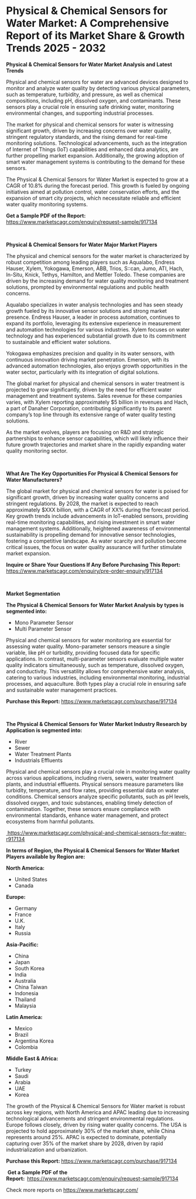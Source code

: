 <p><h1>Physical & Chemical Sensors for Water Market: A Comprehensive Report of its Market Share & Growth Trends 2025 - 2032</h1></p><p><strong>Physical & Chemical Sensors for Water Market Analysis and Latest Trends</strong></p>
<p><p>Physical and chemical sensors for water are advanced devices designed to monitor and analyze water quality by detecting various physical parameters, such as temperature, turbidity, and pressure, as well as chemical compositions, including pH, dissolved oxygen, and contaminants. These sensors play a crucial role in ensuring safe drinking water, monitoring environmental changes, and supporting industrial processes.</p><p>The market for physical and chemical sensors for water is witnessing significant growth, driven by increasing concerns over water quality, stringent regulatory standards, and the rising demand for real-time monitoring solutions. Technological advancements, such as the integration of Internet of Things (IoT) capabilities and enhanced data analytics, are further propelling market expansion. Additionally, the growing adoption of smart water management systems is contributing to the demand for these sensors.</p><p>The Physical & Chemical Sensors for Water Market is expected to grow at a CAGR of 10.8% during the forecast period. This growth is fueled by ongoing initiatives aimed at pollution control, water conservation efforts, and the expansion of smart city projects, which necessitate reliable and efficient water quality monitoring systems.</p></p>
<p><strong>Get a Sample PDF of the Report:&nbsp;</strong> <a href="https://www.marketscagr.com/enquiry/request-sample/917134?utm_campaign=2236&utm_medium=2&utm_source=Github&utm_content=ia&utm_term=12022025&utm_id=physical-chemical-sensors-for-water">https://www.marketscagr.com/enquiry/request-sample/917134</a></p>
<p>&nbsp;</p>
<p><strong>Physical & Chemical Sensors for Water Major Market Players</strong></p>
<p><p>The physical and chemical sensors for the water market is characterized by robust competition among leading players such as Aqualabo, Endress Hauser, Xylem, Yokogawa, Emerson, ABB, Trios, S::can, Jumo, ATI, Hach, In-Situ, Knick, Tethys, Hamilton, and Mettler Toledo. These companies are driven by the increasing demand for water quality monitoring and treatment solutions, prompted by environmental regulations and public health concerns.</p><p>Aqualabo specializes in water analysis technologies and has seen steady growth fueled by its innovative sensor solutions and strong market presence. Endress Hauser, a leader in process automation, continues to expand its portfolio, leveraging its extensive experience in measurement and automation technologies for various industries. Xylem focuses on water technology and has experienced substantial growth due to its commitment to sustainable and efficient water solutions.</p><p>Yokogawa emphasizes precision and quality in its water sensors, with continuous innovation driving market penetration. Emerson, with its advanced automation technologies, also enjoys growth opportunities in the water sector, particularly with its integration of digital solutions.</p><p>The global market for physical and chemical sensors in water treatment is projected to grow significantly, driven by the need for efficient water management and treatment systems. Sales revenue for these companies varies, with Xylem reporting approximately $5 billion in revenues and Hach, a part of Danaher Corporation, contributing significantly to its parent company’s top line through its extensive range of water quality testing solutions.</p><p>As the market evolves, players are focusing on R&D and strategic partnerships to enhance sensor capabilities, which will likely influence their future growth trajectories and market share in the rapidly expanding water quality monitoring sector.</p></p>
<p>&nbsp;</p>
<p><strong>What Are The Key Opportunities For Physical & Chemical Sensors for Water Manufacturers?</strong></p>
<p><p>The global market for physical and chemical sensors for water is poised for significant growth, driven by increasing water quality concerns and stringent regulations. By 2028, the market is expected to reach approximately $XXX billion, with a CAGR of XX% during the forecast period. Key growth trends include advancements in IoT-enabled sensors, providing real-time monitoring capabilities, and rising investment in smart water management systems. Additionally, heightened awareness of environmental sustainability is propelling demand for innovative sensor technologies, fostering a competitive landscape. As water scarcity and pollution become critical issues, the focus on water quality assurance will further stimulate market expansion.</p></p>
<p><strong>Inquire or Share Your Questions If Any Before Purchasing This Report:</strong> <a href="https://www.marketscagr.com/enquiry/pre-order-enquiry/917134?utm_campaign=2236&utm_medium=2&utm_source=Github&utm_content=ia&utm_term=12022025&utm_id=physical-chemical-sensors-for-water">https://www.marketscagr.com/enquiry/pre-order-enquiry/917134</a></p>
<p>&nbsp;</p>
<p><strong>Market Segmentation</strong></p>
<p><strong>The Physical & Chemical Sensors for Water Market Analysis by types is segmented into:</strong></p>
<p><ul><li>Mono Parameter Sensor</li><li>Multi Parameter Sensor</li></ul></p>
<p><p>Physical and chemical sensors for water monitoring are essential for assessing water quality. Mono-parameter sensors measure a single variable, like pH or turbidity, providing focused data for specific applications. In contrast, multi-parameter sensors evaluate multiple water quality indicators simultaneously, such as temperature, dissolved oxygen, and conductivity. This versatility allows for comprehensive water analysis, catering to various industries, including environmental monitoring, industrial processes, and aquaculture. Both types play a crucial role in ensuring safe and sustainable water management practices.</p></p>
<p><strong>Purchase this Report:&nbsp;</strong><a href="https://www.marketscagr.com/purchase/917134?utm_campaign=2236&utm_medium=2&utm_source=Github&utm_content=ia&utm_term=12022025&utm_id=physical-chemical-sensors-for-water">https://www.marketscagr.com/purchase/917134</a></p>
<p>&nbsp;</p>
<p><strong>The Physical & Chemical Sensors for Water Market Industry Research by Application is segmented into:</strong></p>
<p><ul><li>River</li><li>Sewer</li><li>Water Treatment Plants</li><li>Industrials Effluents</li></ul></p>
<p><p>Physical and chemical sensors play a crucial role in monitoring water quality across various applications, including rivers, sewers, water treatment plants, and industrial effluents. Physical sensors measure parameters like turbidity, temperature, and flow rates, providing essential data on water conditions. Chemical sensors analyze specific pollutants, such as pH levels, dissolved oxygen, and toxic substances, enabling timely detection of contamination. Together, these sensors ensure compliance with environmental standards, enhance water management, and protect ecosystems from harmful pollutants.</p></p>
<p><a href="https://www.marketscagr.com/physical-and-chemical-sensors-for-water-r917134?utm_campaign=2236&utm_medium=2&utm_source=Github&utm_content=ia&utm_term=12022025&utm_id=physical-chemical-sensors-for-water">&nbsp;https://www.marketscagr.com/physical-and-chemical-sensors-for-water-r917134</a></p>
<p><strong>In terms of Region, the Physical & Chemical Sensors for Water Market Players available by Region are:</strong></p>
<p>
    <p> <strong> North America: </strong>
        <ul>
            <li>United States</li>
            <li>Canada</li>
        </ul>
        </p> 
    <p> <strong> Europe: </strong>
        <ul>
            <li>Germany</li>
            <li>France</li>
            <li>U.K.</li>
            <li>Italy</li>
            <li>Russia</li>
        </ul>
        </p> 
    <p> <strong> Asia-Pacific: </strong>
        <ul>
            <li>China</li>
            <li>Japan</li>
            <li>South Korea</li>
            <li>India</li>
            <li>Australia</li>
            <li>China Taiwan</li>
            <li>Indonesia</li>
            <li>Thailand</li>
            <li>Malaysia</li>
        </ul>
        </p> 
    <p> <strong> Latin America: </strong>
        <ul>
            <li>Mexico</li>
            <li>Brazil</li>
            <li>Argentina Korea</li>
            <li>Colombia</li>
        </ul>
        </p> 
    <p> <strong> Middle East & Africa: </strong>
        <ul>
            <li>Turkey</li>
            <li>Saudi</li>
            <li>Arabia</li>
            <li>UAE</li>
            <li>Korea</li>
        </ul>
    </p>
    </p>
<p><p>The growth of the Physical & Chemical Sensors for Water market is robust across key regions, with North America and APAC leading due to increasing technological advancements and stringent environmental regulations. Europe follows closely, driven by rising water quality concerns. The USA is projected to hold approximately 30% of the market share, while China represents around 25%. APAC is expected to dominate, potentially capturing over 35% of the market share by 2028, driven by rapid industrialization and urbanization.</p></p>
<p><strong>Purchase this Report: </strong><a href="https://www.marketscagr.com/purchase/917134?utm_campaign=2236&utm_medium=2&utm_source=Github&utm_content=ia&utm_term=12022025&utm_id=physical-chemical-sensors-for-water">https://www.marketscagr.com/purchase/917134</a></p>
<p>&nbsp;<strong>Get a Sample PDF of the Report:&nbsp;&nbsp;</strong><a href="https://www.marketscagr.com/enquiry/request-sample/917134?utm_campaign=2236&utm_medium=2&utm_source=Github&utm_content=ia&utm_term=12022025&utm_id=physical-chemical-sensors-for-water">https://www.marketscagr.com/enquiry/request-sample/917134</a></p>
<p><strong></strong></p>
<p>Check more reports on <a href="https://www.marketscagr.com/?utm_campaign=2236&utm_medium=2&utm_source=Github&utm_content=ia&utm_term=12022025&utm_id=physical-chemical-sensors-for-water">https://www.marketscagr.com/</a></p>